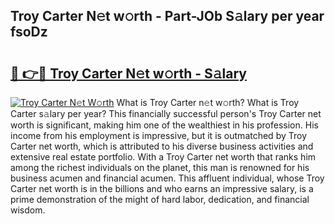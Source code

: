 ## Troy Carter N𝚎t w𝚘rth - Part-JOb S𝚊lary per year fsoDz

# <h2><a href="http://gc48on.nevu.top/?p=Troy+Carter">🔗 👉🔴 Troy Carter N𝚎t w𝚘rth - S𝚊lary</a></h2>

[![Troy Carter N𝚎t W𝚘rth](https://i.imgur.com/Oavwk0R.jpeg)](http://gc48on.nevu.top/?p=Troy+Carter)
What is Troy Carter n𝚎t w𝚘rth? What is Troy Carter s𝚊lary per year?
This financially successful person's Troy Carter net worth is significant, making him one of the wealthiest in his profession. His income from his employment is impressive, but it is outmatched by Troy Carter net worth, which is attributed to his diverse business activities and extensive real estate portfolio. With a Troy Carter net worth that ranks him among the richest individuals on the planet, this man is renowned for his business acumen and financial acumen. This affluent individual, whose Troy Carter net worth is in the billions and who earns an impressive salary, is a prime demonstration of the might of hard labor, dedication, and financial wisdom.
